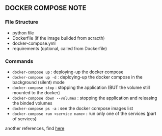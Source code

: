 ## DOCKER COMPOSE NOTE

### FIle Structure
- python file
- Dockerfile (if the image builded from scracth)
- docker-compose.yml
- requirements (optional, called from Dockerfile)

### Commands
- `docker-compose up` : deploying-up the docker compose
- `docker-compose up -d` : deploying-up the docker compose in the background (silent) mode
- `docker-compose stop` : stopping the application (BUT the volume still mounted to the docker)
- `docker-compose down --volumes` : stopping the application and releasing the binded volumes
- `docker-compose ps -a` : see the docker compose images list
- `docker-compose run <service name>` : run only one of the services (part of services)

another references, find [here](https://docs.docker.com/compose/reference/overview/)


